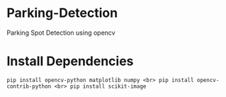 # Parking-Detection
Parking Spot Detection using opencv


# Install Dependencies
`
pip install opencv-python matplotlib numpy <br>
pip install opencv-contrib-python <br>
pip install scikit-image
`
